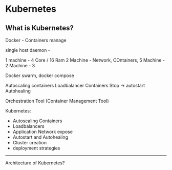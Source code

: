 # Kubernetes

## What is Kubernetes?

Docker - Containers manage

single host daemon - 

1 machine - 4 Core / 16 Ram
2 Machine - Network, COntainers, 
5 Machine - 2 Machine - 3

Docker swarm, docker compose

Autoscaling containers
Loadbalancer Containers 
Stop -> autostart
Autohealing

Orchestration Tool (Container Management Tool)

Kubernetes:
- Autoscaling Containers
- Loadbalancers
- Application Network expose
- Autostart and Autohealing
- Cluster creation
- deployment strategies
------------------------

Architecture of Kubernetes?








